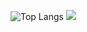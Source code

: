![Top Langs](https://github-readme-stats.vercel.app/api/top-langs/?username=SamirPS&layout=compact&include_all_commits=true&show_icons=true&disable_animations=true&theme=tokyonight) ![](https://github-readme-stats.vercel.app/api?username=SamirPS&count_private=true&show_icons=true&theme=tokyonight)
